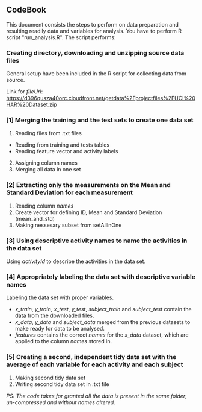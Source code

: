 ## CodeBook
This document consists the steps to perform on data preparation and resulting readily data and variables for analysis. You have to perform R script "run_analysis.R". The script performs:

### Creating directory, downloading and unzipping source data files
General setup have been included in the R script for collecting data from source.

Link for *fileUrl*:
https://d396qusza40orc.cloudfront.net/getdata%2Fprojectfiles%2FUCI%20HAR%20Dataset.zip

### [1] Merging the training and the test sets to create one data set
1. Reading files from .txt files
 * Reading from training and tests tables
 * Reading feature vector and activity labels
2. Assigning column names
3. Merging all data in one set

### [2] Extracting only the measurements on the Mean and Standard Deviation for each measurement
1. Reading column *names*
2. Create vector for defining ID, Mean and Standard Deviation (mean_and_std)
3. Making nessesary subset from setAllInOne

### [3] Using descriptive activity names to name the activities in the data set
Using *activityId* to describe the activities in the data set.

### [4] Appropriately labeling the data set with descriptive variable names
Labeling the data set with proper variables.
* *x_train*, *y_train*, *x_test*, *y_test*, *subject_train* and *subject_test* contain the data from the downloaded files.
* *x_data*, *y_data* and *subject_data* merged from the previous datasets to make ready for data to be analysed.
* *features* contains the correct *names* for the *x_data* dataset, which are applied to the column *names* stored in.

### [5] Creating a second, independent tidy data set with the average of each variable for each activity and each subject
1. Making second tidy data set
2. Writing second tidy data set in .txt file

*PS: The code takes for granted all the data is present in the same folder, un-compressed and without names altered.*
